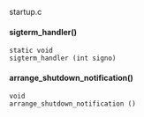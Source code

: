 startup.c

#### sigterm_handler() ####

    static void
    sigterm_handler (int signo)

#### arrange_shutdown_notification() ####

    void
	arrange_shutdown_notification ()
